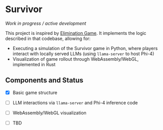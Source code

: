 # Survivor

*Work in progress / active development*

This project is inspired by [Elimination Game](https://github.com/lechmazur/elimination_game/). It implements the logic described in that codebase, allowing for:

- Executing a simulation of the Survivor game in Python, where players interact with locally served LLMs (using `llama-server` to host Phi-4)
- Visualization of game rollout through WebAssembly/WebGL, implemented in Rust

## Components and Status

- [x] Basic game structure
- [ ] LLM interactions via `llama-server` and Phi-4 inference code
- [ ] WebAssembly/WebGL visualization
- [ ] TBD

